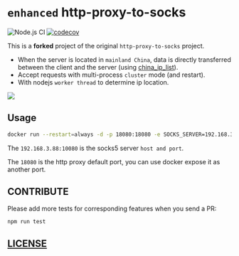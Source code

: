 # `enhanced` http-proxy-to-socks

![Node.js CI](https://github.com/Soontao/http-proxy-to-socks/workflows/Node.js%20CI/badge.svg)
[![codecov](https://codecov.io/gh/Soontao/http-proxy-to-socks/branch/master/graph/badge.svg)](https://codecov.io/gh/Soontao/http-proxy-to-socks)

This is a **forked** project of the original `http-proxy-to-socks` project.

* When the server is located in `mainland China`, data is directly transferred between the client and the server (using [china_ip_list](https://github.com/17mon/china_ip_list/blob/master/china_ip_list.txt)).
* Accept requests with multi-process `cluster` mode (and restart).
* With nodejs `worker thread` to determine ip location.

![](https://res.cloudinary.com/digf90pwi/image/upload/v1589102026/http-proxy-to-socks_1_ortiff.png)

## Usage

```bash
docker run --restart=always -d -p 18080:18080 -e SOCKS_SERVER=192.168.3.88:10080 --name htps theosun/htps:latest
```

The `192.168.3.88:10080` is the socks5 server `host and port`.

The `18080` is the http proxy default port, you can use docker expose it as another port.

## CONTRIBUTE

Please add more tests for corresponding features when you send a PR:

```
npm run test
```

## [LICENSE](./LICENSE.md)
